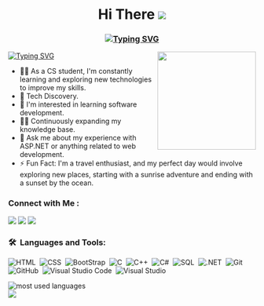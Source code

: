 
<link rel="preconnect" href="https://fonts.googleapis.com">
<link rel="preconnect" href="https://fonts.gstatic.com" crossorigin>
<link href="https://fonts.googleapis.com/css2?family=Kalam:wght@300;400;700&display=swap" rel="stylesheet">

<h1 align="center"> Hi There <img src="https://camo.githubusercontent.com/d552948e7884c41fde2d32b9221d79f0df2076c7d824aaab954ca93f53d95884/68747470733a2f2f6d656469612e67697068792e636f6d2f6d656469612f6876524a434c467a6361737252346961377a2f67697068792e676966"> </h1>
<h3 align="center">
<a href="https://git.io/typing-svg"><img src="https://readme-typing-svg.demolab.com?font=Fira+Code&weight=700&size=25&duration=6000&pause=3000&color=F7F7F7&width=550&lines=Welcome+to+Beshoy+Safwat's+profile!" alt="Typing SVG" /></a>
</h3>
<a href="https://git.io/typing-svg"><img src="https://readme-typing-svg.demolab.com?font=Fira+Code&weight=600&size=25&duration=5500&pause=1500&color=ED3D00&width=750&lines=Focusing+on+.NET+Development.;Always+Learning+New+Things+" alt="Typing SVG" /></a>
<img width="200" align="right" src="https://media1.tenor.com/m/kjXMU4dl8lAAAAAC/hello-world.gif">

- 👨‍💻 As a CS student, I'm constantly learning and exploring new technologies to improve my skills.
- 🧠 Tech Discovery.
- 🌱 I'm interested in learning software development.
- 🏋‍♀ Continuously expanding my knowledge base.
- 💬 Ask me about my experience with ASP.NET or anything related to web development.
- ⚡ Fun Fact: I'm a travel enthusiast, and my perfect day would involve exploring new places, starting with a sunrise adventure and ending with a sunset by the ocean.
  
### Connect with Me :

<a href="https://www.linkedin.com/in/beshoy-safwat01/" target="_blank" height=" 35px"><img src="https://img.shields.io/badge/-Beshoy%20Safwat-1a293a?style=for-the-badge&logo=Linkedin&logoColor=White"/></a>
<a href="https://t.me/BeshoySafwat1" target="_blank" height=" 35px"><img src="https://img.shields.io/badge/-Beshoy%20Safwat-0077B5?style=for-the-badge&logo=Telegram&logoColor=white"/></a>
<a href="mailto:beshoosafwat0@gmail.com" target="_blank" height=" 35px"><img src="https://img.shields.io/badge/-Beshoy%20Safwat-df412f?style=for-the-badge&logo=Gmail&logoColor=white"/></a>

### 🛠 &nbsp;Languages and Tools:
![HTML](https://img.shields.io/badge/-HTML-05122A?style=flat&logo=HTML5)&nbsp;
![CSS](https://img.shields.io/badge/-CSS-05122A?style=flat&logo=CSS3&logoColor=1572B6)&nbsp;
![BootStrap](https://img.shields.io/badge/-Bootstrap-05122A?style=flat&logo=bootstrap&logoColor=1572B6)&nbsp;
![C](https://img.shields.io/badge/-C-05122A?style=flat&logo=C&logoColor=1572B6)&nbsp;
![C++](https://img.shields.io/badge/-C++-05122A?style=flat&logo=cplusplus&logoColor=1572B6)&nbsp;
![C#](https://img.shields.io/badge/-CSharp-05122A?style=flat&logo=sharp&logoColor=1572B6)&nbsp;
![SQL](https://img.shields.io/badge/-SQL-05122A?style=flat&logo=mysql&logoColor=1572B6)&nbsp;
![.NET](https://img.shields.io/badge/-.NET%20-05122A?style=flat&logo=.Net)&nbsp;
![Git](https://img.shields.io/badge/-Git-05122A?style=flat&logo=git)&nbsp;
![GitHub](https://img.shields.io/badge/-GitHub-05122A?style=flat&logo=github)&nbsp;
![Visual Studio Code](https://img.shields.io/badge/-Visual%20Studio%20Code-05122A?style=flat&logo=visual-studio-code&logoColor=007ACC)&nbsp;
![Visual Studio](https://img.shields.io/badge/-Visual%20Studio-05122A?style=flat&logo=visual-studio&logoColor=007ACC)&nbsp;


<img align="left" src="https://github-readme-stats.vercel.app/api/top-langs?username=BeshoySafwat&show_icons=true&locale=en&layout=compact&theme=radical" alt="most used languages" />

<br>
<a href="https://komarev.com/ghpvc/?username=BeshoySafwat&style=for-the-badge">
    <img src="https://komarev.com/ghpvc/?username=BeshoySafwat&style=for-the-badge">
</a>
